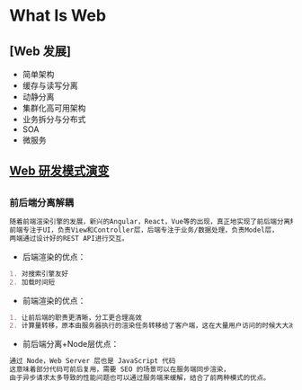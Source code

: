 # What Is Web

## [Web 发展]
* 简单架构
* 缓存与读写分离
* 动静分离
* 集群化高可用架构
* 业务拆分与分布式
* SOA
* 微服务

## [Web 研发模式演变](Web-Evolution.md)

## 
### 前后端分离解耦
```md
随着前端渲染引擎的发展，新兴的Angular，React，Vue等的出现，真正地实现了前后端分离解耦。
前端专注于UI，负责View和Controller层，后端专注于业务/数据处理，负责Model层，
两端通过设计好的REST API进行交互。
```
* 后端渲染的优点：
```md
1. 对搜索引擎友好
2. 加载时间短
```
* 前端渲染的优点：
```md
1. 让前后端的职责更清晰，分工更合理高效
2. 计算量转移，原本由服务器执行的渲染任务转移给了客户端，这在大量用户访问的时候大大减轻后端的压力
```
* 前后端分离+Node层优点：
```md
通过 Node，Web Server 层也是 JavaScript 代码
这意味着部分代码可前后复用，需要 SEO 的场景可以在服务端同步渲染，
由于异步请求太多导致的性能问题也可以通过服务端来缓解，结合了前两种模式的优点。
```
